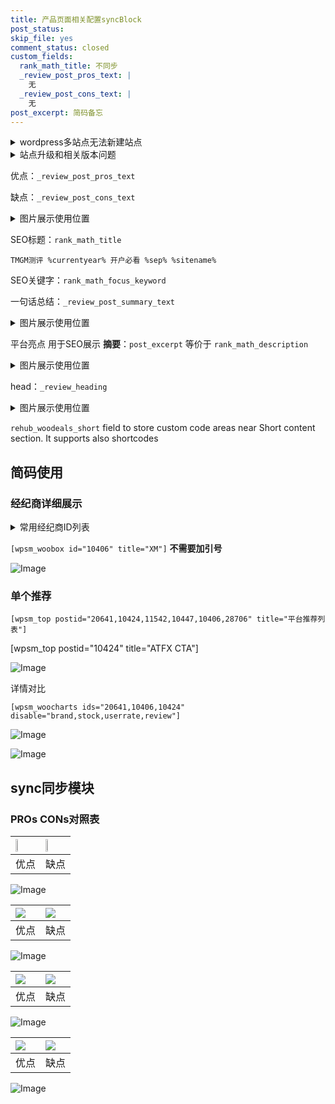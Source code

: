 ```yaml
---
title: 产品页面相关配置syncBlock
post_status: 
skip_file: yes
comment_status: closed
custom_fields:
  rank_math_title: 不同步
  _review_post_pros_text: |
    无
  _review_post_cons_text: |
    无
post_excerpt: 简码备忘
---
```

<details><summary>wordpress多站点无法新建站点</summary>

<li>和报错需要清理cookies一样的原因</li>
<li>wp-config.php里面<code>define( 'SUBDOMAIN_INSTALL', false );//子域名安装</code></li>
<li>新建子站点是用<code>define( 'SUBDOMAIN_INSTALL', true);//子域名安装</code> 完成以后，改成<code>false</code></li>
</details>

<details><summary>站点升级和相关版本问题</summary>

<p>wordpress：5.9.9
woocommerce：7.5.1
出现问题的地方：主题选项里面>><strong>Product layout >>compact style</strong></p>
<p>如何出现没有用过的字段 导致无法保存。先导出配置 然后进行修改，后面再次恢复即可。</p>
<p>出现部分字段无法显示时，需要返回默认布局后，对产品进行保存就好了。</p>
<p></p>
</details>

优点：`_review_post_pros_text`

缺点：`_review_post_cons_text`

<details><summary>图片展示使用位置</summary>

<img src="https://prod-files-secure.s3.us-west-2.amazonaws.com/39ed1227-6d7d-4570-be36-9ccd4a2c4241/f51d3d83-55d4-4bdf-9604-f37ec77ab556/Untitled.png?X-Amz-Algorithm=AWS4-HMAC-SHA256&X-Amz-Content-Sha256=UNSIGNED-PAYLOAD&X-Amz-Credential=ASIAZI2LB466XSM5ZDIK%2F20250324%2Fus-west-2%2Fs3%2Faws4_request&X-Amz-Date=20250324T225527Z&X-Amz-Expires=3600&X-Amz-Security-Token=IQoJb3JpZ2luX2VjEJ7%2F%2F%2F%2F%2F%2F%2F%2F%2F%2FwEaCXVzLXdlc3QtMiJGMEQCIGPwayejNI5%2FBo7sZyt0RiIgBltjGqOfo8NVqTW7V3SyAiB%2Bc%2FF9hi%2Fr0R9gkQK0Bh9khyOhBIu3ZNLQ80yI3FDdLSqIBAj3%2F%2F%2F%2F%2F%2F%2F%2F%2F%2F8BEAAaDDYzNzQyMzE4MzgwNSIMTrA95Vv23SJPijc5KtwDxzxD93%2FiTfxMofSS0r0L5ClC3XfvKfuSmlT0EorEailwjWa%2B09nCBQZYJyUADLKJFKNt2u2HYEW6i8JrFmeXjaUh%2BSnZ3ZbqTq7WJVck7D8xQuvF1i18kDWEXIgjcuLcVGbuZhmGSLODOd9kMcC%2BD8T7kUXWbXvhTeXkM2YFNBOUNScgtIb%2BbihFBU7ezsXRreh4W36V1sd3zXdJTnFdv%2FJCZTBKuyc4SO%2BmCh5GVEkB90NULcc%2B6fdN4HmW4vVOrxszZFzcxWi5H29xS56eENuKDmGnOixHmdh6AiM2r0tL61unr82f%2BxNZdnppKRAVOQfswJ4ZFAy%2FvXds3%2FBQ%2BoWIemUsRTIEBe%2BKioK4DSrgPE86jF%2FPT4U3n25TIT8DpuJpwqyDZKonnWExn0xfX9AmUAdx7ZW7TIfRI2L8ejsKTFudzyIhWpPHcjPqJGADp0lUVtHSRdMnRq2LRBTRKwPKoJu85jf329GiO%2FDTlU7Ix9cmZne4WYARprw6Uma8esDNXpfkq0CEfrVzaOApxC%2FTJ%2FhMWMu91mxMHpuO6DQdLdlLDR9ycWmu6nI%2F5PO4A7%2B5UsgHZsvMjrWwA1FvrLs7w0swYLj6ynfSIQIH1VJ9ugYHJZ%2FFFwV2W5swurCHvwY6pgHbxBq1zbXjLN9pxtjg6Af1jvbctT3UA5tjDzZfOTDtW08XBfrr1keVo8GWuJIv8PUsW93%2B5h6B5FbOXSEdXxpo9%2BbUyIilgEmTHNd5%2B3tO%2Fkyja2DPs%2BgOVbKLX6Ltmk3YW5JEzc%2FpuDnp4fnvGebtlH%2Fy8ALdLdEowK926DYsQ0WaujJr8iGZEFfNOpCNG8xXqjEE1iR0JhejU%2FbEkcxSaN7D03Ef&X-Amz-Signature=aaa65001867d06075b0ed78a6fad66e59a783b1fb5a61f9c754a3d0f28d76edd&X-Amz-SignedHeaders=host&x-id=GetObject" alt="Image">
</details>

SEO标题：`rank_math_title`

`TMGM测评 %currentyear% 开户必看 %sep% %sitename%`

SEO关键字：`rank_math_focus_keyword`

一句话总结：`_review_post_summary_text`

<details><summary>图片展示使用位置</summary>

<img src="https://prod-files-secure.s3.us-west-2.amazonaws.com/39ed1227-6d7d-4570-be36-9ccd4a2c4241/4b96a922-296c-4f4e-8630-d1c870cbce01/Untitled.png?X-Amz-Algorithm=AWS4-HMAC-SHA256&X-Amz-Content-Sha256=UNSIGNED-PAYLOAD&X-Amz-Credential=ASIAZI2LB4664AHRBT35%2F20250324%2Fus-west-2%2Fs3%2Faws4_request&X-Amz-Date=20250324T225528Z&X-Amz-Expires=3600&X-Amz-Security-Token=IQoJb3JpZ2luX2VjEJ7%2F%2F%2F%2F%2F%2F%2F%2F%2F%2FwEaCXVzLXdlc3QtMiJHMEUCIQDjLw4tGTgjcDm7jc3cdevlxGi%2FdCWwULnwsmGp1jytrQIgZR84J7g996PspUQ156Wj4wOjjH9cM%2Fo499pp60ri1gcqiAQI9%2F%2F%2F%2F%2F%2F%2F%2F%2F%2F%2FARAAGgw2Mzc0MjMxODM4MDUiDONlTs4q4gaJ80l%2FyyrcA7UjkC2ZeAivmYiH7HP6eirw8Krki5B6ELfbHFvx5xU8dw%2BJkKpMklm%2BNMuJ84lLBjN4WNsMWMDBjk5fEYq1A0FBDk71T8Im0eUBm%2FfFeqZannUVUpgJ0glOmY6ZYveavlHm7Y2BVLmN9VXJkPgFcTzbWd1FxrzRQoUEpcdcjlRPI4rlAMw11xsG%2BF4pQ31sM%2BU%2FPpHJUm55llOk3DhqlqNsOP8c1Xtw%2FIS1fzhrju9ghCwrCW4qyaD7rGCPmCttuSmywNcgRaVAusZ%2BmTOJd35%2Bet6UznppFj1tQsSeeKrIl4wKojJZMpF8AvA4HWmJ%2BgMlFOwufjQUR4ul5v3Smq%2Fvnk1r%2F4paZHPGYbjQUWAfVfFx7AtUq8cvNReXmRrM24lNC6zHiT82DCwBChS45z2d2S5rPiIxxOskDCMpZIMcUYd%2Fy10zP4pnVimkwsoq3CSO%2FeJDesFxEMVgsvSlKIAYzmPEVNfrynydR0%2BXKtgBWTQzRDuXCrv%2Bl761rV9ixph2dAonb8K0ohkk%2Bkg35gxtCPyKc3cmdXa8K0qddofu2UzXEk1J9TXdzTaCKHww1TdyrQnXsVCfZs0OT6LVb6rW7rhqbGE2lunPcH%2BiJ%2FIZHieB%2BYyMjUQAFZqhMP6vh78GOqUBlfdNGiCZ4smxchhbu2VQk5yAL4aHvqMHm%2F495EtrFvV%2Fl9EszqrzFCh4EehMPfCu8H7cQxgEwvyo7p22ubCDeHyM9Jo8%2BnbwUjzS6jBwtggR3ddISPGN9CQVF6yVZsNKp1VLr%2B0urga6k8lfPB%2Bk%2FIi6xV8tbYp6BXQNbl1VwDuhy7rGC%2FPBVIzbXLHd8J%2B2THbRqU9B0AP6CoOAY2M4EyAV5QvX&X-Amz-Signature=9255b6a2fedf48d6bcfc3a1c9b12888254da72c3954eebb948ec70e58c0349de&X-Amz-SignedHeaders=host&x-id=GetObject" alt="Image">
</details>

平台亮点 用于SEO展示 **摘要**：`post_excerpt`  等价于 `rank_math_description`

<details><summary>图片展示使用位置</summary>

<img src="https://prod-files-secure.s3.us-west-2.amazonaws.com/39ed1227-6d7d-4570-be36-9ccd4a2c4241/1ee11f63-b60a-4dfe-a7a7-d58ff23b5d88/Untitled.png?X-Amz-Algorithm=AWS4-HMAC-SHA256&X-Amz-Content-Sha256=UNSIGNED-PAYLOAD&X-Amz-Credential=ASIAZI2LB466YWXXWIYL%2F20250324%2Fus-west-2%2Fs3%2Faws4_request&X-Amz-Date=20250324T225529Z&X-Amz-Expires=3600&X-Amz-Security-Token=IQoJb3JpZ2luX2VjEJ7%2F%2F%2F%2F%2F%2F%2F%2F%2F%2FwEaCXVzLXdlc3QtMiJGMEQCIGn5wPmDJiqjUqVnrPVbZFmNObJtoGQV7wBUABys1%2FBeAiBOHJyPnn03Pgkx6QbHO83GaX4kyliIaQ7fD7f5YNoKRyqIBAj3%2F%2F%2F%2F%2F%2F%2F%2F%2F%2F8BEAAaDDYzNzQyMzE4MzgwNSIM8YOB32%2FMmz2LPv2PKtwDSjASSN8iKuiIfonQCrUnn%2F0BYgfxsZ6q1ByABGdK9gQS2blPmDYASmiYKwdWpE4x5pFJIsZmlgg%2Fit%2B9hEKXDjAfm0BL5Ay7E%2FHWD8UL1G54FYbGP6AfO2mfa7QPlBv4A8C9HNPxkI2sbRbHTi9gfqcUmBgGsDk7axxXdNhPGF0LXxq88cSkkdNQwVBLh2vvh3ZkRRgR87fbTS3jeRAtWHMU2%2F4uiil1DPi1bhomnlIxFG13sm%2BmMibMvwB%2Fa236tnQscR0nR0kbEVLJ8oGC%2BSAfWPVRPsq9oLeW3a%2Fb3mOs3kKUu4UvvsR%2B7337FriiFNFoUWmm4ziCAoXTXixOLF0sHpp1TABYY8vXvy8U%2Fpi0CNI10NtAwkENz2w5PdRMi6APcNSjbUSUyZlM6xiV%2BOtwbcZ9zTAv5wj7Vx4obeh1xjBI1G2nNroA6tBspJbnR5xqCvrth1C%2F%2BJkpU61sxBDLz1t2KToy%2Bd5%2BZrlQhVmGyV%2FyDxDjFIrkT97jxTPIiOKViFYyRvGAevVfYN6vfLYxHJ4BHo7kNKy%2BuSUi9E3PdW739aZq%2Fd7zNx5azxQejFpU4du96tFDBlJV%2Fcc%2BBkxpho%2B1UoHbTepaFbYcRegn0syQ%2FlhXSPiNTMUw3K%2BHvwY6pgHITjOG7SLvNNwRIxafJ6WnBH7I%2FF%2FNPscA%2F2ViklRZ928wMfII3jhkyDOVF9xV%2FLW%2BJUPWrvrp9xJvlr3og5QI2UcM%2BK6PLaqsnAwNgxjJItgjSMqpVE89DGCLUmKuJMVdEXl18J%2F0LOZakMzDEX28XGK03sPg7itFXSs9nSsd1q7yMN4T107sEmz%2B7oYm413enIKYGFU9pEdzaVIb1qDPgUmsille&X-Amz-Signature=064354a702cd929598328d412881c6a52c2e8d05a0414b6b28da1a9194e2f7a8&X-Amz-SignedHeaders=host&x-id=GetObject" alt="Image">
<img src="https://prod-files-secure.s3.us-west-2.amazonaws.com/39ed1227-6d7d-4570-be36-9ccd4a2c4241/ad4118b5-78d8-4fbe-801e-3b29b5d99c01/Untitled.png?X-Amz-Algorithm=AWS4-HMAC-SHA256&X-Amz-Content-Sha256=UNSIGNED-PAYLOAD&X-Amz-Credential=ASIAZI2LB466YWXXWIYL%2F20250324%2Fus-west-2%2Fs3%2Faws4_request&X-Amz-Date=20250324T225529Z&X-Amz-Expires=3600&X-Amz-Security-Token=IQoJb3JpZ2luX2VjEJ7%2F%2F%2F%2F%2F%2F%2F%2F%2F%2FwEaCXVzLXdlc3QtMiJGMEQCIGn5wPmDJiqjUqVnrPVbZFmNObJtoGQV7wBUABys1%2FBeAiBOHJyPnn03Pgkx6QbHO83GaX4kyliIaQ7fD7f5YNoKRyqIBAj3%2F%2F%2F%2F%2F%2F%2F%2F%2F%2F8BEAAaDDYzNzQyMzE4MzgwNSIM8YOB32%2FMmz2LPv2PKtwDSjASSN8iKuiIfonQCrUnn%2F0BYgfxsZ6q1ByABGdK9gQS2blPmDYASmiYKwdWpE4x5pFJIsZmlgg%2Fit%2B9hEKXDjAfm0BL5Ay7E%2FHWD8UL1G54FYbGP6AfO2mfa7QPlBv4A8C9HNPxkI2sbRbHTi9gfqcUmBgGsDk7axxXdNhPGF0LXxq88cSkkdNQwVBLh2vvh3ZkRRgR87fbTS3jeRAtWHMU2%2F4uiil1DPi1bhomnlIxFG13sm%2BmMibMvwB%2Fa236tnQscR0nR0kbEVLJ8oGC%2BSAfWPVRPsq9oLeW3a%2Fb3mOs3kKUu4UvvsR%2B7337FriiFNFoUWmm4ziCAoXTXixOLF0sHpp1TABYY8vXvy8U%2Fpi0CNI10NtAwkENz2w5PdRMi6APcNSjbUSUyZlM6xiV%2BOtwbcZ9zTAv5wj7Vx4obeh1xjBI1G2nNroA6tBspJbnR5xqCvrth1C%2F%2BJkpU61sxBDLz1t2KToy%2Bd5%2BZrlQhVmGyV%2FyDxDjFIrkT97jxTPIiOKViFYyRvGAevVfYN6vfLYxHJ4BHo7kNKy%2BuSUi9E3PdW739aZq%2Fd7zNx5azxQejFpU4du96tFDBlJV%2Fcc%2BBkxpho%2B1UoHbTepaFbYcRegn0syQ%2FlhXSPiNTMUw3K%2BHvwY6pgHITjOG7SLvNNwRIxafJ6WnBH7I%2FF%2FNPscA%2F2ViklRZ928wMfII3jhkyDOVF9xV%2FLW%2BJUPWrvrp9xJvlr3og5QI2UcM%2BK6PLaqsnAwNgxjJItgjSMqpVE89DGCLUmKuJMVdEXl18J%2F0LOZakMzDEX28XGK03sPg7itFXSs9nSsd1q7yMN4T107sEmz%2B7oYm413enIKYGFU9pEdzaVIb1qDPgUmsille&X-Amz-Signature=86f5bedd9f3e9d220421788293c33c532bfc53078a0a8e4028a1f08ad0d7fc3f&X-Amz-SignedHeaders=host&x-id=GetObject" alt="Image">
<img src="https://prod-files-secure.s3.us-west-2.amazonaws.com/39ed1227-6d7d-4570-be36-9ccd4a2c4241/a38cf7c9-a79c-4b64-9e94-13589fe0758b/Untitled.png?X-Amz-Algorithm=AWS4-HMAC-SHA256&X-Amz-Content-Sha256=UNSIGNED-PAYLOAD&X-Amz-Credential=ASIAZI2LB466YWXXWIYL%2F20250324%2Fus-west-2%2Fs3%2Faws4_request&X-Amz-Date=20250324T225529Z&X-Amz-Expires=3600&X-Amz-Security-Token=IQoJb3JpZ2luX2VjEJ7%2F%2F%2F%2F%2F%2F%2F%2F%2F%2FwEaCXVzLXdlc3QtMiJGMEQCIGn5wPmDJiqjUqVnrPVbZFmNObJtoGQV7wBUABys1%2FBeAiBOHJyPnn03Pgkx6QbHO83GaX4kyliIaQ7fD7f5YNoKRyqIBAj3%2F%2F%2F%2F%2F%2F%2F%2F%2F%2F8BEAAaDDYzNzQyMzE4MzgwNSIM8YOB32%2FMmz2LPv2PKtwDSjASSN8iKuiIfonQCrUnn%2F0BYgfxsZ6q1ByABGdK9gQS2blPmDYASmiYKwdWpE4x5pFJIsZmlgg%2Fit%2B9hEKXDjAfm0BL5Ay7E%2FHWD8UL1G54FYbGP6AfO2mfa7QPlBv4A8C9HNPxkI2sbRbHTi9gfqcUmBgGsDk7axxXdNhPGF0LXxq88cSkkdNQwVBLh2vvh3ZkRRgR87fbTS3jeRAtWHMU2%2F4uiil1DPi1bhomnlIxFG13sm%2BmMibMvwB%2Fa236tnQscR0nR0kbEVLJ8oGC%2BSAfWPVRPsq9oLeW3a%2Fb3mOs3kKUu4UvvsR%2B7337FriiFNFoUWmm4ziCAoXTXixOLF0sHpp1TABYY8vXvy8U%2Fpi0CNI10NtAwkENz2w5PdRMi6APcNSjbUSUyZlM6xiV%2BOtwbcZ9zTAv5wj7Vx4obeh1xjBI1G2nNroA6tBspJbnR5xqCvrth1C%2F%2BJkpU61sxBDLz1t2KToy%2Bd5%2BZrlQhVmGyV%2FyDxDjFIrkT97jxTPIiOKViFYyRvGAevVfYN6vfLYxHJ4BHo7kNKy%2BuSUi9E3PdW739aZq%2Fd7zNx5azxQejFpU4du96tFDBlJV%2Fcc%2BBkxpho%2B1UoHbTepaFbYcRegn0syQ%2FlhXSPiNTMUw3K%2BHvwY6pgHITjOG7SLvNNwRIxafJ6WnBH7I%2FF%2FNPscA%2F2ViklRZ928wMfII3jhkyDOVF9xV%2FLW%2BJUPWrvrp9xJvlr3og5QI2UcM%2BK6PLaqsnAwNgxjJItgjSMqpVE89DGCLUmKuJMVdEXl18J%2F0LOZakMzDEX28XGK03sPg7itFXSs9nSsd1q7yMN4T107sEmz%2B7oYm413enIKYGFU9pEdzaVIb1qDPgUmsille&X-Amz-Signature=1232665f0b421e8d5506449060fd96fb165f636666433de95e10e64b00f9a062&X-Amz-SignedHeaders=host&x-id=GetObject" alt="Image">
<img src="https://prod-files-secure.s3.us-west-2.amazonaws.com/39ed1227-6d7d-4570-be36-9ccd4a2c4241/7da6fc1e-d2ac-42ae-8c75-cb5749aa18f6/Untitled.png?X-Amz-Algorithm=AWS4-HMAC-SHA256&X-Amz-Content-Sha256=UNSIGNED-PAYLOAD&X-Amz-Credential=ASIAZI2LB466YWXXWIYL%2F20250324%2Fus-west-2%2Fs3%2Faws4_request&X-Amz-Date=20250324T225529Z&X-Amz-Expires=3600&X-Amz-Security-Token=IQoJb3JpZ2luX2VjEJ7%2F%2F%2F%2F%2F%2F%2F%2F%2F%2FwEaCXVzLXdlc3QtMiJGMEQCIGn5wPmDJiqjUqVnrPVbZFmNObJtoGQV7wBUABys1%2FBeAiBOHJyPnn03Pgkx6QbHO83GaX4kyliIaQ7fD7f5YNoKRyqIBAj3%2F%2F%2F%2F%2F%2F%2F%2F%2F%2F8BEAAaDDYzNzQyMzE4MzgwNSIM8YOB32%2FMmz2LPv2PKtwDSjASSN8iKuiIfonQCrUnn%2F0BYgfxsZ6q1ByABGdK9gQS2blPmDYASmiYKwdWpE4x5pFJIsZmlgg%2Fit%2B9hEKXDjAfm0BL5Ay7E%2FHWD8UL1G54FYbGP6AfO2mfa7QPlBv4A8C9HNPxkI2sbRbHTi9gfqcUmBgGsDk7axxXdNhPGF0LXxq88cSkkdNQwVBLh2vvh3ZkRRgR87fbTS3jeRAtWHMU2%2F4uiil1DPi1bhomnlIxFG13sm%2BmMibMvwB%2Fa236tnQscR0nR0kbEVLJ8oGC%2BSAfWPVRPsq9oLeW3a%2Fb3mOs3kKUu4UvvsR%2B7337FriiFNFoUWmm4ziCAoXTXixOLF0sHpp1TABYY8vXvy8U%2Fpi0CNI10NtAwkENz2w5PdRMi6APcNSjbUSUyZlM6xiV%2BOtwbcZ9zTAv5wj7Vx4obeh1xjBI1G2nNroA6tBspJbnR5xqCvrth1C%2F%2BJkpU61sxBDLz1t2KToy%2Bd5%2BZrlQhVmGyV%2FyDxDjFIrkT97jxTPIiOKViFYyRvGAevVfYN6vfLYxHJ4BHo7kNKy%2BuSUi9E3PdW739aZq%2Fd7zNx5azxQejFpU4du96tFDBlJV%2Fcc%2BBkxpho%2B1UoHbTepaFbYcRegn0syQ%2FlhXSPiNTMUw3K%2BHvwY6pgHITjOG7SLvNNwRIxafJ6WnBH7I%2FF%2FNPscA%2F2ViklRZ928wMfII3jhkyDOVF9xV%2FLW%2BJUPWrvrp9xJvlr3og5QI2UcM%2BK6PLaqsnAwNgxjJItgjSMqpVE89DGCLUmKuJMVdEXl18J%2F0LOZakMzDEX28XGK03sPg7itFXSs9nSsd1q7yMN4T107sEmz%2B7oYm413enIKYGFU9pEdzaVIb1qDPgUmsille&X-Amz-Signature=f64f6ad750802d4e5829882ff97bc005162f2107b4dcdee021fa4ee2618a8ec5&X-Amz-SignedHeaders=host&x-id=GetObject" alt="Image">
<img src="https://prod-files-secure.s3.us-west-2.amazonaws.com/39ed1227-6d7d-4570-be36-9ccd4a2c4241/7e97f40a-eaee-47f5-b2f9-475f96808fa7/Untitled.png?X-Amz-Algorithm=AWS4-HMAC-SHA256&X-Amz-Content-Sha256=UNSIGNED-PAYLOAD&X-Amz-Credential=ASIAZI2LB466YWXXWIYL%2F20250324%2Fus-west-2%2Fs3%2Faws4_request&X-Amz-Date=20250324T225529Z&X-Amz-Expires=3600&X-Amz-Security-Token=IQoJb3JpZ2luX2VjEJ7%2F%2F%2F%2F%2F%2F%2F%2F%2F%2FwEaCXVzLXdlc3QtMiJGMEQCIGn5wPmDJiqjUqVnrPVbZFmNObJtoGQV7wBUABys1%2FBeAiBOHJyPnn03Pgkx6QbHO83GaX4kyliIaQ7fD7f5YNoKRyqIBAj3%2F%2F%2F%2F%2F%2F%2F%2F%2F%2F8BEAAaDDYzNzQyMzE4MzgwNSIM8YOB32%2FMmz2LPv2PKtwDSjASSN8iKuiIfonQCrUnn%2F0BYgfxsZ6q1ByABGdK9gQS2blPmDYASmiYKwdWpE4x5pFJIsZmlgg%2Fit%2B9hEKXDjAfm0BL5Ay7E%2FHWD8UL1G54FYbGP6AfO2mfa7QPlBv4A8C9HNPxkI2sbRbHTi9gfqcUmBgGsDk7axxXdNhPGF0LXxq88cSkkdNQwVBLh2vvh3ZkRRgR87fbTS3jeRAtWHMU2%2F4uiil1DPi1bhomnlIxFG13sm%2BmMibMvwB%2Fa236tnQscR0nR0kbEVLJ8oGC%2BSAfWPVRPsq9oLeW3a%2Fb3mOs3kKUu4UvvsR%2B7337FriiFNFoUWmm4ziCAoXTXixOLF0sHpp1TABYY8vXvy8U%2Fpi0CNI10NtAwkENz2w5PdRMi6APcNSjbUSUyZlM6xiV%2BOtwbcZ9zTAv5wj7Vx4obeh1xjBI1G2nNroA6tBspJbnR5xqCvrth1C%2F%2BJkpU61sxBDLz1t2KToy%2Bd5%2BZrlQhVmGyV%2FyDxDjFIrkT97jxTPIiOKViFYyRvGAevVfYN6vfLYxHJ4BHo7kNKy%2BuSUi9E3PdW739aZq%2Fd7zNx5azxQejFpU4du96tFDBlJV%2Fcc%2BBkxpho%2B1UoHbTepaFbYcRegn0syQ%2FlhXSPiNTMUw3K%2BHvwY6pgHITjOG7SLvNNwRIxafJ6WnBH7I%2FF%2FNPscA%2F2ViklRZ928wMfII3jhkyDOVF9xV%2FLW%2BJUPWrvrp9xJvlr3og5QI2UcM%2BK6PLaqsnAwNgxjJItgjSMqpVE89DGCLUmKuJMVdEXl18J%2F0LOZakMzDEX28XGK03sPg7itFXSs9nSsd1q7yMN4T107sEmz%2B7oYm413enIKYGFU9pEdzaVIb1qDPgUmsille&X-Amz-Signature=733a105f6e83cd974bd29ca67066343b37f53cf1a985e72f20f8eaf059b07008&X-Amz-SignedHeaders=host&x-id=GetObject" alt="Image">
</details>

head：`_review_heading`

<details><summary>图片展示使用位置</summary>

<img src="https://prod-files-secure.s3.us-west-2.amazonaws.com/39ed1227-6d7d-4570-be36-9ccd4a2c4241/3a4650ad-9887-415c-889a-edd51fa54f27/Untitled.png?X-Amz-Algorithm=AWS4-HMAC-SHA256&X-Amz-Content-Sha256=UNSIGNED-PAYLOAD&X-Amz-Credential=ASIAZI2LB466WH4ALBDE%2F20250324%2Fus-west-2%2Fs3%2Faws4_request&X-Amz-Date=20250324T225530Z&X-Amz-Expires=3600&X-Amz-Security-Token=IQoJb3JpZ2luX2VjEJ7%2F%2F%2F%2F%2F%2F%2F%2F%2F%2FwEaCXVzLXdlc3QtMiJGMEQCICTwo%2BBOVr%2FGhebvFrjW25fgAjDnk5OI%2FrgkEn9%2FhLCqAiBFewpx8KiDmF12eHp7Ro4YWLTVoomEcMfKnn%2FnlilTjyqIBAj3%2F%2F%2F%2F%2F%2F%2F%2F%2F%2F8BEAAaDDYzNzQyMzE4MzgwNSIMzOcpCzOAIrZo5HMNKtwDIklOL3hwxZG%2FQPPJ6YXx458%2F%2BZ8HWzoIntrHXJbKPSarbMxtSGuYAJ%2BKaXpk4%2Fs48OXZU4FMgQQWZ1p9j9T2EEUvggYMmtCYMO3sA60Ssdt6%2Bi3hMbvdngo0I5Iqz68An1cnsffU66DcAk1BQgLL0h8hm9iky8OUIh8i2aSOscOLFyurEWO5qOm1F45EgPyslbPgrBUqgOFOqFpK4oum0S41L5rWmiVA%2B7szkNaS0gtkdkvTDUcxHlYzMe9VhA8ZptPBhrIwgS49yJH7Nn6VtI%2FhA6miK9KDanbF8mtZYl%2BEEmtY%2FfPnNQJ2xe5%2BWsoG1CnrKx7DMguNYTQo2MjeqOD7%2BWz7fBVQjSV6Npw%2BqFmdb%2FpUQyVP9u9OG%2FdyDoN%2BS5MODC9VEKB7tyDShDjLlPViiwpiArzcHMvaFYbo356NhKz4WcdK6qEV733GMsjhd1j57X9XJIcECm3RYSHtEIDgPtKbE26eRD3EaF06gBW228XIlDkJvB44ygRv8SxTyua13cbNVYz49g55k9gsS%2FGZgz8GMoL%2FI%2FKmlpYkLSFH97%2BD5AU5odOun9ncBh3Cs1Wiv3atO8CMs8hop6t1PH47rT%2F%2FlgBPbCrlW469pAqh7HxBRC8FPiMGFeAw%2F6%2BHvwY6pgEol6gBoaS7FVDfab1%2Fm%2FoPKExVnYqyBv2VgpgMk%2FMLQSfGv9JTDub4dqUs8%2BWkP6myVSMr6%2F43lr4gAmfPLr%2FWlP9cHaB5PO9WtheCw268adl%2F0Tje%2Bvt9e0%2FwVUlQo0eszBEq36IaYBTRZp87wb%2BLr3RILp%2Fr%2FPWQyrbDqeXYXlfhH%2F4Zj5sZZRZxejGFtA1UiJI8fDssGaBIimUTOSEq94pmr8fE&X-Amz-Signature=09818b821d4bd57603f52ec6772509a80e6a9f8fa68607c331cf87b0e5599bcd&X-Amz-SignedHeaders=host&x-id=GetObject" alt="Image">
</details>

`rehub_woodeals_short`	field to store custom code areas near Short content section. It supports also shortcodes



## 简码使用

### 经纪商详细展示

<details><summary>常用经纪商ID列表</summary>

<pre><code class="php">嘉盛 ===> 20641  [wpsm_woobox id="20641" title="嘉盛"]
易信easymarkets ===> 11542  [wpsm_woobox id="11542" title="易信easymarkets"]
ATFX外汇 ===> 10424  [wpsm_woobox id="10424" title="ATFX"]
XM ===> 10406  [wpsm_woobox id="10406" title="XM"]
TMGM ===> 29622  [wpsm_woobox id="29622" title="TMGM"]
HYCM ===> 10447  [wpsm_woobox id="10447" title="HYCM"]
fpmarkets澳福外汇 ===> 20639  [wpsm_woobox id="20639" title="fpmarkets澳福外汇"]</code></pre>
</details>

`[wpsm_woobox id="10406" title="XM"]` **不需要加引号**

![Image](https://prod-files-secure.s3.us-west-2.amazonaws.com/39ed1227-6d7d-4570-be36-9ccd4a2c4241/4f898f9d-0fa7-4e43-acd3-ac6bc7be575a/Untitled.png?X-Amz-Algorithm=AWS4-HMAC-SHA256&X-Amz-Content-Sha256=UNSIGNED-PAYLOAD&X-Amz-Credential=ASIAZI2LB466YTPKTROL%2F20250324%2Fus-west-2%2Fs3%2Faws4_request&X-Amz-Date=20250324T225524Z&X-Amz-Expires=3600&X-Amz-Security-Token=IQoJb3JpZ2luX2VjEJ7%2F%2F%2F%2F%2F%2F%2F%2F%2F%2FwEaCXVzLXdlc3QtMiJHMEUCIQCp3HNCvrnc4EDXQ0oOQysvxRGjHhzce3njHW2mVyB7BQIgYi8fkcJ4t8upe51xD4Uste9R5uWjzOVHFPN883FttPAqiAQI9%2F%2F%2F%2F%2F%2F%2F%2F%2F%2F%2FARAAGgw2Mzc0MjMxODM4MDUiDEYDQU3QPZv%2B2assvyrcA3MKsWya5L9wwubF9hZJZcJuXgrcGWDEGwryuhDKWDsRqz3p2y5JJC2Q2cyzP5qWw%2Bu%2FDmZ1nXvN1IZObwoXWobQbdiumod36%2BK8BVVTc6bw%2FNEXjKaSaMmdncB817J3CqNPb9KVXRYlhuXBBtUiL9h7yuSlF1gj3llbfisBlffedcdhwMbdDEwUtYAE07Rezh5ugG97QISjT7M59IYNmVcGH7Sc3Vs23wSql4yPlWExy5%2Fe2P%2B4xdKwA8%2BqRyyXfe4tdC5oVtj08EtI8oW82OTdykEQgN55LHvcL7ayNikyL0YGRnuolYeopnlUYXEknzB3ulvTpzguP7ukN2GO4gjSMWkFlIqyUnYPX2ZIUAC9i%2FFvAVwIc2I%2B2wBqoPC0x%2FK6nEseR7lEJmAjP1FsOZ4fUY%2B7o14AjT3K7N3FsGGsT%2FdRyl3iYxMcvN5UgqXtGaMG%2FecYF1oYa5gpuS3aRAoW9qfUjIEScMyI4kOGybl0h5XGVMfR9Plk%2FpFEctDUZBPN%2Bxpv3fUaGL7BW6YBC0fKmzXxEl%2BlVeMb6cmnQF8oQYsYXVfUUg5tCW4vBv17GxCcSFihvgbNLJUp6LM%2BiS%2BSKDloXP8sUIg1mFMAOwPMoyj2BOZpi%2B%2F%2BUqeqMP6vh78GOqUBTL9JHy7QGfMqr3JepN8OT6SWeUHbuFnVzc6Xph8JeyTDN07ZO8SLDblWTbAEBYc1h8oluOcYcSTWlPmZs50Jw4FujENQHqAag0zEfNl6zpBTRhd0GD6%2FDMdhezUaKQr0G2h%2FyW7Iz5AvGagkR8FHfSzFpRREL1fyjDMBm7bJ8AhSrOhyDTu7cKyoCuEaF706kIwDy33UeU0tvc4NFlw6gF2KZqq7&X-Amz-Signature=16cdec20d9c71c1ae64247a2c81a5a2d9424526daf82b525382a09206e445bf5&X-Amz-SignedHeaders=host&x-id=GetObject)

### 单个推荐
`[wpsm_top postid="20641,10424,11542,10447,10406,28706" title="平台推荐列表"]`

[wpsm_top postid="10424" title="ATFX CTA"]

![Image](https://prod-files-secure.s3.us-west-2.amazonaws.com/39ed1227-6d7d-4570-be36-9ccd4a2c4241/5ac620dc-51a8-48b6-b55d-91f47299193c/Untitled.png?X-Amz-Algorithm=AWS4-HMAC-SHA256&X-Amz-Content-Sha256=UNSIGNED-PAYLOAD&X-Amz-Credential=ASIAZI2LB466YTPKTROL%2F20250324%2Fus-west-2%2Fs3%2Faws4_request&X-Amz-Date=20250324T225524Z&X-Amz-Expires=3600&X-Amz-Security-Token=IQoJb3JpZ2luX2VjEJ7%2F%2F%2F%2F%2F%2F%2F%2F%2F%2FwEaCXVzLXdlc3QtMiJHMEUCIQCp3HNCvrnc4EDXQ0oOQysvxRGjHhzce3njHW2mVyB7BQIgYi8fkcJ4t8upe51xD4Uste9R5uWjzOVHFPN883FttPAqiAQI9%2F%2F%2F%2F%2F%2F%2F%2F%2F%2F%2FARAAGgw2Mzc0MjMxODM4MDUiDEYDQU3QPZv%2B2assvyrcA3MKsWya5L9wwubF9hZJZcJuXgrcGWDEGwryuhDKWDsRqz3p2y5JJC2Q2cyzP5qWw%2Bu%2FDmZ1nXvN1IZObwoXWobQbdiumod36%2BK8BVVTc6bw%2FNEXjKaSaMmdncB817J3CqNPb9KVXRYlhuXBBtUiL9h7yuSlF1gj3llbfisBlffedcdhwMbdDEwUtYAE07Rezh5ugG97QISjT7M59IYNmVcGH7Sc3Vs23wSql4yPlWExy5%2Fe2P%2B4xdKwA8%2BqRyyXfe4tdC5oVtj08EtI8oW82OTdykEQgN55LHvcL7ayNikyL0YGRnuolYeopnlUYXEknzB3ulvTpzguP7ukN2GO4gjSMWkFlIqyUnYPX2ZIUAC9i%2FFvAVwIc2I%2B2wBqoPC0x%2FK6nEseR7lEJmAjP1FsOZ4fUY%2B7o14AjT3K7N3FsGGsT%2FdRyl3iYxMcvN5UgqXtGaMG%2FecYF1oYa5gpuS3aRAoW9qfUjIEScMyI4kOGybl0h5XGVMfR9Plk%2FpFEctDUZBPN%2Bxpv3fUaGL7BW6YBC0fKmzXxEl%2BlVeMb6cmnQF8oQYsYXVfUUg5tCW4vBv17GxCcSFihvgbNLJUp6LM%2BiS%2BSKDloXP8sUIg1mFMAOwPMoyj2BOZpi%2B%2F%2BUqeqMP6vh78GOqUBTL9JHy7QGfMqr3JepN8OT6SWeUHbuFnVzc6Xph8JeyTDN07ZO8SLDblWTbAEBYc1h8oluOcYcSTWlPmZs50Jw4FujENQHqAag0zEfNl6zpBTRhd0GD6%2FDMdhezUaKQr0G2h%2FyW7Iz5AvGagkR8FHfSzFpRREL1fyjDMBm7bJ8AhSrOhyDTu7cKyoCuEaF706kIwDy33UeU0tvc4NFlw6gF2KZqq7&X-Amz-Signature=1be344c70fc86240e1276d3fed50337d2ae8a58846bda8cfbeb865be0594d9e6&X-Amz-SignedHeaders=host&x-id=GetObject)

详情对比

`[wpsm_woocharts ids="20641,10406,10424" disable="brand,stock,userrate,review"]`

![Image](https://prod-files-secure.s3.us-west-2.amazonaws.com/39ed1227-6d7d-4570-be36-9ccd4a2c4241/bf3ba45f-b9f3-4295-8aef-b4a495fd25f4/Untitled.png?X-Amz-Algorithm=AWS4-HMAC-SHA256&X-Amz-Content-Sha256=UNSIGNED-PAYLOAD&X-Amz-Credential=ASIAZI2LB466YTPKTROL%2F20250324%2Fus-west-2%2Fs3%2Faws4_request&X-Amz-Date=20250324T225524Z&X-Amz-Expires=3600&X-Amz-Security-Token=IQoJb3JpZ2luX2VjEJ7%2F%2F%2F%2F%2F%2F%2F%2F%2F%2FwEaCXVzLXdlc3QtMiJHMEUCIQCp3HNCvrnc4EDXQ0oOQysvxRGjHhzce3njHW2mVyB7BQIgYi8fkcJ4t8upe51xD4Uste9R5uWjzOVHFPN883FttPAqiAQI9%2F%2F%2F%2F%2F%2F%2F%2F%2F%2F%2FARAAGgw2Mzc0MjMxODM4MDUiDEYDQU3QPZv%2B2assvyrcA3MKsWya5L9wwubF9hZJZcJuXgrcGWDEGwryuhDKWDsRqz3p2y5JJC2Q2cyzP5qWw%2Bu%2FDmZ1nXvN1IZObwoXWobQbdiumod36%2BK8BVVTc6bw%2FNEXjKaSaMmdncB817J3CqNPb9KVXRYlhuXBBtUiL9h7yuSlF1gj3llbfisBlffedcdhwMbdDEwUtYAE07Rezh5ugG97QISjT7M59IYNmVcGH7Sc3Vs23wSql4yPlWExy5%2Fe2P%2B4xdKwA8%2BqRyyXfe4tdC5oVtj08EtI8oW82OTdykEQgN55LHvcL7ayNikyL0YGRnuolYeopnlUYXEknzB3ulvTpzguP7ukN2GO4gjSMWkFlIqyUnYPX2ZIUAC9i%2FFvAVwIc2I%2B2wBqoPC0x%2FK6nEseR7lEJmAjP1FsOZ4fUY%2B7o14AjT3K7N3FsGGsT%2FdRyl3iYxMcvN5UgqXtGaMG%2FecYF1oYa5gpuS3aRAoW9qfUjIEScMyI4kOGybl0h5XGVMfR9Plk%2FpFEctDUZBPN%2Bxpv3fUaGL7BW6YBC0fKmzXxEl%2BlVeMb6cmnQF8oQYsYXVfUUg5tCW4vBv17GxCcSFihvgbNLJUp6LM%2BiS%2BSKDloXP8sUIg1mFMAOwPMoyj2BOZpi%2B%2F%2BUqeqMP6vh78GOqUBTL9JHy7QGfMqr3JepN8OT6SWeUHbuFnVzc6Xph8JeyTDN07ZO8SLDblWTbAEBYc1h8oluOcYcSTWlPmZs50Jw4FujENQHqAag0zEfNl6zpBTRhd0GD6%2FDMdhezUaKQr0G2h%2FyW7Iz5AvGagkR8FHfSzFpRREL1fyjDMBm7bJ8AhSrOhyDTu7cKyoCuEaF706kIwDy33UeU0tvc4NFlw6gF2KZqq7&X-Amz-Signature=f5a2c9ba892a5b28619e2b6d81db00f2290cd17b533b243bf4cb323085736736&X-Amz-SignedHeaders=host&x-id=GetObject)

![Image](https://prod-files-secure.s3.us-west-2.amazonaws.com/39ed1227-6d7d-4570-be36-9ccd4a2c4241/30bc56ef-f383-4b48-9768-2ebc9e436ec0/Untitled.png?X-Amz-Algorithm=AWS4-HMAC-SHA256&X-Amz-Content-Sha256=UNSIGNED-PAYLOAD&X-Amz-Credential=ASIAZI2LB466YTPKTROL%2F20250324%2Fus-west-2%2Fs3%2Faws4_request&X-Amz-Date=20250324T225524Z&X-Amz-Expires=3600&X-Amz-Security-Token=IQoJb3JpZ2luX2VjEJ7%2F%2F%2F%2F%2F%2F%2F%2F%2F%2FwEaCXVzLXdlc3QtMiJHMEUCIQCp3HNCvrnc4EDXQ0oOQysvxRGjHhzce3njHW2mVyB7BQIgYi8fkcJ4t8upe51xD4Uste9R5uWjzOVHFPN883FttPAqiAQI9%2F%2F%2F%2F%2F%2F%2F%2F%2F%2F%2FARAAGgw2Mzc0MjMxODM4MDUiDEYDQU3QPZv%2B2assvyrcA3MKsWya5L9wwubF9hZJZcJuXgrcGWDEGwryuhDKWDsRqz3p2y5JJC2Q2cyzP5qWw%2Bu%2FDmZ1nXvN1IZObwoXWobQbdiumod36%2BK8BVVTc6bw%2FNEXjKaSaMmdncB817J3CqNPb9KVXRYlhuXBBtUiL9h7yuSlF1gj3llbfisBlffedcdhwMbdDEwUtYAE07Rezh5ugG97QISjT7M59IYNmVcGH7Sc3Vs23wSql4yPlWExy5%2Fe2P%2B4xdKwA8%2BqRyyXfe4tdC5oVtj08EtI8oW82OTdykEQgN55LHvcL7ayNikyL0YGRnuolYeopnlUYXEknzB3ulvTpzguP7ukN2GO4gjSMWkFlIqyUnYPX2ZIUAC9i%2FFvAVwIc2I%2B2wBqoPC0x%2FK6nEseR7lEJmAjP1FsOZ4fUY%2B7o14AjT3K7N3FsGGsT%2FdRyl3iYxMcvN5UgqXtGaMG%2FecYF1oYa5gpuS3aRAoW9qfUjIEScMyI4kOGybl0h5XGVMfR9Plk%2FpFEctDUZBPN%2Bxpv3fUaGL7BW6YBC0fKmzXxEl%2BlVeMb6cmnQF8oQYsYXVfUUg5tCW4vBv17GxCcSFihvgbNLJUp6LM%2BiS%2BSKDloXP8sUIg1mFMAOwPMoyj2BOZpi%2B%2F%2BUqeqMP6vh78GOqUBTL9JHy7QGfMqr3JepN8OT6SWeUHbuFnVzc6Xph8JeyTDN07ZO8SLDblWTbAEBYc1h8oluOcYcSTWlPmZs50Jw4FujENQHqAag0zEfNl6zpBTRhd0GD6%2FDMdhezUaKQr0G2h%2FyW7Iz5AvGagkR8FHfSzFpRREL1fyjDMBm7bJ8AhSrOhyDTu7cKyoCuEaF706kIwDy33UeU0tvc4NFlw6gF2KZqq7&X-Amz-Signature=a711d43d1ea8cf5b7a1f23afa06d4d4f0ce0622737112ceeee713d03b05b75c6&X-Amz-SignedHeaders=host&x-id=GetObject)

## sync同步模块

### PROs CONs对照表

| <img src="https://cdn.ifttt.fun/gh/jarlin8/OSS@main/icons/customize/pros.svg" height="auto" width="37.3%"> | <img src="https://cdn.ifttt.fun/gh/jarlin8/OSS@main/icons/customize/cons.svg" height="auto" width="28.8%"> |
| :--- | :--- |
| 优点 | 缺点 |

![Image](https://prod-files-secure.s3.us-west-2.amazonaws.com/39ed1227-6d7d-4570-be36-9ccd4a2c4241/8742b755-dfb5-4004-9a5f-d6e561664bd8/Untitled.png?X-Amz-Algorithm=AWS4-HMAC-SHA256&X-Amz-Content-Sha256=UNSIGNED-PAYLOAD&X-Amz-Credential=ASIAZI2LB466YTPKTROL%2F20250324%2Fus-west-2%2Fs3%2Faws4_request&X-Amz-Date=20250324T225524Z&X-Amz-Expires=3600&X-Amz-Security-Token=IQoJb3JpZ2luX2VjEJ7%2F%2F%2F%2F%2F%2F%2F%2F%2F%2FwEaCXVzLXdlc3QtMiJHMEUCIQCp3HNCvrnc4EDXQ0oOQysvxRGjHhzce3njHW2mVyB7BQIgYi8fkcJ4t8upe51xD4Uste9R5uWjzOVHFPN883FttPAqiAQI9%2F%2F%2F%2F%2F%2F%2F%2F%2F%2F%2FARAAGgw2Mzc0MjMxODM4MDUiDEYDQU3QPZv%2B2assvyrcA3MKsWya5L9wwubF9hZJZcJuXgrcGWDEGwryuhDKWDsRqz3p2y5JJC2Q2cyzP5qWw%2Bu%2FDmZ1nXvN1IZObwoXWobQbdiumod36%2BK8BVVTc6bw%2FNEXjKaSaMmdncB817J3CqNPb9KVXRYlhuXBBtUiL9h7yuSlF1gj3llbfisBlffedcdhwMbdDEwUtYAE07Rezh5ugG97QISjT7M59IYNmVcGH7Sc3Vs23wSql4yPlWExy5%2Fe2P%2B4xdKwA8%2BqRyyXfe4tdC5oVtj08EtI8oW82OTdykEQgN55LHvcL7ayNikyL0YGRnuolYeopnlUYXEknzB3ulvTpzguP7ukN2GO4gjSMWkFlIqyUnYPX2ZIUAC9i%2FFvAVwIc2I%2B2wBqoPC0x%2FK6nEseR7lEJmAjP1FsOZ4fUY%2B7o14AjT3K7N3FsGGsT%2FdRyl3iYxMcvN5UgqXtGaMG%2FecYF1oYa5gpuS3aRAoW9qfUjIEScMyI4kOGybl0h5XGVMfR9Plk%2FpFEctDUZBPN%2Bxpv3fUaGL7BW6YBC0fKmzXxEl%2BlVeMb6cmnQF8oQYsYXVfUUg5tCW4vBv17GxCcSFihvgbNLJUp6LM%2BiS%2BSKDloXP8sUIg1mFMAOwPMoyj2BOZpi%2B%2F%2BUqeqMP6vh78GOqUBTL9JHy7QGfMqr3JepN8OT6SWeUHbuFnVzc6Xph8JeyTDN07ZO8SLDblWTbAEBYc1h8oluOcYcSTWlPmZs50Jw4FujENQHqAag0zEfNl6zpBTRhd0GD6%2FDMdhezUaKQr0G2h%2FyW7Iz5AvGagkR8FHfSzFpRREL1fyjDMBm7bJ8AhSrOhyDTu7cKyoCuEaF706kIwDy33UeU0tvc4NFlw6gF2KZqq7&X-Amz-Signature=95673891d1538d2f60563a16f9388e4e51b6a42b4343357ba13f7a93fc621065&X-Amz-SignedHeaders=host&x-id=GetObject)

| <img src="https://cdn.ifttt.fun/gh/jarlin8/OSS@main/icons/customize/pros1.svg" height="auto"> | <img src="https://cdn.ifttt.fun/gh/jarlin8/OSS@main/icons/customize/cons1.svg" height="auto"> |
| :--- | :--- |
| 优点 | 缺点 |

![Image](https://prod-files-secure.s3.us-west-2.amazonaws.com/39ed1227-6d7d-4570-be36-9ccd4a2c4241/806358f8-c9c4-4e17-bb35-c6c76a5397a5/Untitled.png?X-Amz-Algorithm=AWS4-HMAC-SHA256&X-Amz-Content-Sha256=UNSIGNED-PAYLOAD&X-Amz-Credential=ASIAZI2LB466YTPKTROL%2F20250324%2Fus-west-2%2Fs3%2Faws4_request&X-Amz-Date=20250324T225524Z&X-Amz-Expires=3600&X-Amz-Security-Token=IQoJb3JpZ2luX2VjEJ7%2F%2F%2F%2F%2F%2F%2F%2F%2F%2FwEaCXVzLXdlc3QtMiJHMEUCIQCp3HNCvrnc4EDXQ0oOQysvxRGjHhzce3njHW2mVyB7BQIgYi8fkcJ4t8upe51xD4Uste9R5uWjzOVHFPN883FttPAqiAQI9%2F%2F%2F%2F%2F%2F%2F%2F%2F%2F%2FARAAGgw2Mzc0MjMxODM4MDUiDEYDQU3QPZv%2B2assvyrcA3MKsWya5L9wwubF9hZJZcJuXgrcGWDEGwryuhDKWDsRqz3p2y5JJC2Q2cyzP5qWw%2Bu%2FDmZ1nXvN1IZObwoXWobQbdiumod36%2BK8BVVTc6bw%2FNEXjKaSaMmdncB817J3CqNPb9KVXRYlhuXBBtUiL9h7yuSlF1gj3llbfisBlffedcdhwMbdDEwUtYAE07Rezh5ugG97QISjT7M59IYNmVcGH7Sc3Vs23wSql4yPlWExy5%2Fe2P%2B4xdKwA8%2BqRyyXfe4tdC5oVtj08EtI8oW82OTdykEQgN55LHvcL7ayNikyL0YGRnuolYeopnlUYXEknzB3ulvTpzguP7ukN2GO4gjSMWkFlIqyUnYPX2ZIUAC9i%2FFvAVwIc2I%2B2wBqoPC0x%2FK6nEseR7lEJmAjP1FsOZ4fUY%2B7o14AjT3K7N3FsGGsT%2FdRyl3iYxMcvN5UgqXtGaMG%2FecYF1oYa5gpuS3aRAoW9qfUjIEScMyI4kOGybl0h5XGVMfR9Plk%2FpFEctDUZBPN%2Bxpv3fUaGL7BW6YBC0fKmzXxEl%2BlVeMb6cmnQF8oQYsYXVfUUg5tCW4vBv17GxCcSFihvgbNLJUp6LM%2BiS%2BSKDloXP8sUIg1mFMAOwPMoyj2BOZpi%2B%2F%2BUqeqMP6vh78GOqUBTL9JHy7QGfMqr3JepN8OT6SWeUHbuFnVzc6Xph8JeyTDN07ZO8SLDblWTbAEBYc1h8oluOcYcSTWlPmZs50Jw4FujENQHqAag0zEfNl6zpBTRhd0GD6%2FDMdhezUaKQr0G2h%2FyW7Iz5AvGagkR8FHfSzFpRREL1fyjDMBm7bJ8AhSrOhyDTu7cKyoCuEaF706kIwDy33UeU0tvc4NFlw6gF2KZqq7&X-Amz-Signature=85c9246a957ef15c0db058e33abc405b9cab81b4275a420e67ba54ddb1603299&X-Amz-SignedHeaders=host&x-id=GetObject)

| <img src="https://cdn.ifttt.fun/gh/jarlin8/OSS@main/icons/customize/pros2.svg" height="auto"> | <img src="https://cdn.ifttt.fun/gh/jarlin8/OSS@main/icons/customize/cons2.svg" height="auto"> |
| :--- | :--- |
| 优点 | 缺点 |

![Image](https://prod-files-secure.s3.us-west-2.amazonaws.com/39ed1227-6d7d-4570-be36-9ccd4a2c4241/a9245ec9-70dd-4005-b534-0d54315fc5f3/Untitled.png?X-Amz-Algorithm=AWS4-HMAC-SHA256&X-Amz-Content-Sha256=UNSIGNED-PAYLOAD&X-Amz-Credential=ASIAZI2LB466YTPKTROL%2F20250324%2Fus-west-2%2Fs3%2Faws4_request&X-Amz-Date=20250324T225524Z&X-Amz-Expires=3600&X-Amz-Security-Token=IQoJb3JpZ2luX2VjEJ7%2F%2F%2F%2F%2F%2F%2F%2F%2F%2FwEaCXVzLXdlc3QtMiJHMEUCIQCp3HNCvrnc4EDXQ0oOQysvxRGjHhzce3njHW2mVyB7BQIgYi8fkcJ4t8upe51xD4Uste9R5uWjzOVHFPN883FttPAqiAQI9%2F%2F%2F%2F%2F%2F%2F%2F%2F%2F%2FARAAGgw2Mzc0MjMxODM4MDUiDEYDQU3QPZv%2B2assvyrcA3MKsWya5L9wwubF9hZJZcJuXgrcGWDEGwryuhDKWDsRqz3p2y5JJC2Q2cyzP5qWw%2Bu%2FDmZ1nXvN1IZObwoXWobQbdiumod36%2BK8BVVTc6bw%2FNEXjKaSaMmdncB817J3CqNPb9KVXRYlhuXBBtUiL9h7yuSlF1gj3llbfisBlffedcdhwMbdDEwUtYAE07Rezh5ugG97QISjT7M59IYNmVcGH7Sc3Vs23wSql4yPlWExy5%2Fe2P%2B4xdKwA8%2BqRyyXfe4tdC5oVtj08EtI8oW82OTdykEQgN55LHvcL7ayNikyL0YGRnuolYeopnlUYXEknzB3ulvTpzguP7ukN2GO4gjSMWkFlIqyUnYPX2ZIUAC9i%2FFvAVwIc2I%2B2wBqoPC0x%2FK6nEseR7lEJmAjP1FsOZ4fUY%2B7o14AjT3K7N3FsGGsT%2FdRyl3iYxMcvN5UgqXtGaMG%2FecYF1oYa5gpuS3aRAoW9qfUjIEScMyI4kOGybl0h5XGVMfR9Plk%2FpFEctDUZBPN%2Bxpv3fUaGL7BW6YBC0fKmzXxEl%2BlVeMb6cmnQF8oQYsYXVfUUg5tCW4vBv17GxCcSFihvgbNLJUp6LM%2BiS%2BSKDloXP8sUIg1mFMAOwPMoyj2BOZpi%2B%2F%2BUqeqMP6vh78GOqUBTL9JHy7QGfMqr3JepN8OT6SWeUHbuFnVzc6Xph8JeyTDN07ZO8SLDblWTbAEBYc1h8oluOcYcSTWlPmZs50Jw4FujENQHqAag0zEfNl6zpBTRhd0GD6%2FDMdhezUaKQr0G2h%2FyW7Iz5AvGagkR8FHfSzFpRREL1fyjDMBm7bJ8AhSrOhyDTu7cKyoCuEaF706kIwDy33UeU0tvc4NFlw6gF2KZqq7&X-Amz-Signature=56a9323ee2883acbf2f7d46ea243d490334c3bbebc9f3dc7eebd6ae411acf5d3&X-Amz-SignedHeaders=host&x-id=GetObject)

| <img src="https://cdn.ifttt.fun/gh/jarlin8/OSS@main/icons/customize/pros3.svg" height="auto"> | <img src="https://cdn.ifttt.fun/gh/jarlin8/OSS@main/icons/customize/cons3.svg" height="auto"> |
| :--- | :--- |
| 优点 | 缺点 |

![Image](https://prod-files-secure.s3.us-west-2.amazonaws.com/39ed1227-6d7d-4570-be36-9ccd4a2c4241/e1e580a2-2e5c-4780-9ff4-19c318fc2284/Untitled.png?X-Amz-Algorithm=AWS4-HMAC-SHA256&X-Amz-Content-Sha256=UNSIGNED-PAYLOAD&X-Amz-Credential=ASIAZI2LB466YTPKTROL%2F20250324%2Fus-west-2%2Fs3%2Faws4_request&X-Amz-Date=20250324T225524Z&X-Amz-Expires=3600&X-Amz-Security-Token=IQoJb3JpZ2luX2VjEJ7%2F%2F%2F%2F%2F%2F%2F%2F%2F%2FwEaCXVzLXdlc3QtMiJHMEUCIQCp3HNCvrnc4EDXQ0oOQysvxRGjHhzce3njHW2mVyB7BQIgYi8fkcJ4t8upe51xD4Uste9R5uWjzOVHFPN883FttPAqiAQI9%2F%2F%2F%2F%2F%2F%2F%2F%2F%2F%2FARAAGgw2Mzc0MjMxODM4MDUiDEYDQU3QPZv%2B2assvyrcA3MKsWya5L9wwubF9hZJZcJuXgrcGWDEGwryuhDKWDsRqz3p2y5JJC2Q2cyzP5qWw%2Bu%2FDmZ1nXvN1IZObwoXWobQbdiumod36%2BK8BVVTc6bw%2FNEXjKaSaMmdncB817J3CqNPb9KVXRYlhuXBBtUiL9h7yuSlF1gj3llbfisBlffedcdhwMbdDEwUtYAE07Rezh5ugG97QISjT7M59IYNmVcGH7Sc3Vs23wSql4yPlWExy5%2Fe2P%2B4xdKwA8%2BqRyyXfe4tdC5oVtj08EtI8oW82OTdykEQgN55LHvcL7ayNikyL0YGRnuolYeopnlUYXEknzB3ulvTpzguP7ukN2GO4gjSMWkFlIqyUnYPX2ZIUAC9i%2FFvAVwIc2I%2B2wBqoPC0x%2FK6nEseR7lEJmAjP1FsOZ4fUY%2B7o14AjT3K7N3FsGGsT%2FdRyl3iYxMcvN5UgqXtGaMG%2FecYF1oYa5gpuS3aRAoW9qfUjIEScMyI4kOGybl0h5XGVMfR9Plk%2FpFEctDUZBPN%2Bxpv3fUaGL7BW6YBC0fKmzXxEl%2BlVeMb6cmnQF8oQYsYXVfUUg5tCW4vBv17GxCcSFihvgbNLJUp6LM%2BiS%2BSKDloXP8sUIg1mFMAOwPMoyj2BOZpi%2B%2F%2BUqeqMP6vh78GOqUBTL9JHy7QGfMqr3JepN8OT6SWeUHbuFnVzc6Xph8JeyTDN07ZO8SLDblWTbAEBYc1h8oluOcYcSTWlPmZs50Jw4FujENQHqAag0zEfNl6zpBTRhd0GD6%2FDMdhezUaKQr0G2h%2FyW7Iz5AvGagkR8FHfSzFpRREL1fyjDMBm7bJ8AhSrOhyDTu7cKyoCuEaF706kIwDy33UeU0tvc4NFlw6gF2KZqq7&X-Amz-Signature=d96e8dcecf848cbfb8f6109e364485b51b9bcc37b7ace882867166a53273cb5a&X-Amz-SignedHeaders=host&x-id=GetObject)